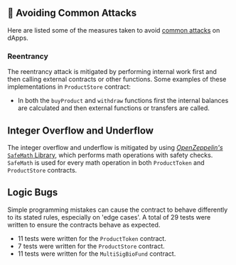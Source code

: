 ## 🚧 Avoiding Common Attacks
Here are listed some of the measures taken to avoid [common attacks](https://consensys.github.io/smart-contract-best-practices/known_attacks/) on dApps.

### Reentrancy

The reentrancy attack is mitigated by performing internal work first and then calling external contracts or other functions. Some examples of these implementations in `ProductStore` contract:
- In both the `buyProduct` and  `withdraw` functions first the internal balances are calculated and then external functions or transfers are called.

## Integer Overflow and Underflow

The integer overflow and underflow is mitigated by using [*OpenZeppelin's* `SafeMath` Library](https://github.com/OpenZeppelin/openzeppelin-contracts/blob/master/contracts/math/SafeMath.sol), which performs math operations with safety checks. `SafeMath` is used for every math operation in both `ProductToken` and `ProductStore` contracts.

## Logic Bugs

Simple programming mistakes can cause the contract to behave differently to its stated rules, especially on 'edge cases'. A total of 29 tests were written to ensure the contracts behave as expected. 
- 11 tests were written for the `ProductToken` contract.
- 7 tests were written for the `ProductStore` contract.
- 11 tests were written for the `MultiSigBioFund` contract.

